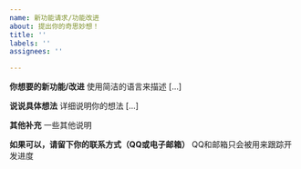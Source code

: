 ```yaml
---
name: 新功能请求/功能改进
about: 提出你的奇思妙想！
title: ''
labels: ''
assignees: ''

---
```


**你想要的新功能/改进**
使用简洁的语言来描述 [...]

**说说具体想法**
详细说明你的想法 [...]

**其他补充**
一些其他说明

**如果可以，请留下你的联系方式（QQ或电子邮箱）**
QQ和邮箱只会被用来跟踪开发进度
